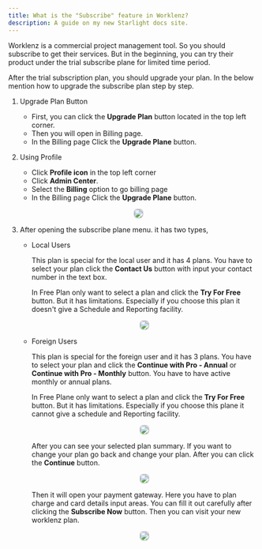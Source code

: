 ```yaml
---
title: What is the "Subscribe" feature in Worklenz?
description: A guide on my new Starlight docs site.
---
```


Worklenz is a commercial project management tool. So you should subscribe to get their services. But in the beginning, you can try their product under the trial subscribe plane for limited time period.

After the trial subscription plan, you should upgrade your plan. In the below mention how to upgrade the subscribe plan step by step.

1.  Upgrade Plan Button

    - First, you can click the **Upgrade Plan** button located in the top left corner.
    - Then you will open in Billing page.
    - In the Billing page Click the **Upgrade Plane** button.

2.  Using Profile

    - Click **Profile icon** in the top left corner
    - Click **Admin Center**.
    - Select the **Billing** option to go billing page
    - In the Billing page Click the **Upgrade Plane** button.

    <p align ="center">
    <img src="/admin_center_billing.png" style="border: 2px solid #D4d4d4; border-radius: 8px;  ">
    </p>

3.  After opening the subscribe plane menu. it has two types,

    - Local Users

      This plan is special for the local user and it has 4 plans. You have to select your plan click the **Contact Us** button with input your contact number in the text box.

      In Free Plan only want to select a plan and click the **Try For Free** button. But it has limitations. Especially if you choose this plan it doesn't give a Schedule and Reporting facility.

        <p align ="center">
        <img src="/local_plan.png" style="border: 2px solid #D4d4d4; border-radius: 8px;  ">
        </p>

    - Foreign Users

      This plan is special for the foreign user and it has 3 plans. You have to select your plan and click the **Continue with Pro - Annual** or **Continue with Pro - Monthly** button. You have to have active monthly or annual plans.

      In Free Plane only want to select a plan and click the **Try For Free** button. But it has limitations. Especially if you choose this plane it cannot give a schedule and Reporting facility.

        <p align ="center">
        <img src="/forign_plan.png" style="border: 2px solid #D4d4d4; border-radius: 8px;  ">
        </p>

      After you can see your selected plan summary. If you want to change your plan go back and change your plan. After you can click the **Continue** button.

        <p align ="center">
        <img src="/order_summery.png" style="border: 2px solid #D4d4d4; border-radius: 8px;  ">
        </p>

      Then it will open your payment gateway. Here you have to plan charge and card details input areas. You can fill it out carefully after clicking the **Subscribe Now** button. Then you can visit your new worklenz plan.

        <p align ="center">
        <img src="/payment_summery.png" style="border: 2px solid #D4d4d4; border-radius: 8px;  ">
        </p>
